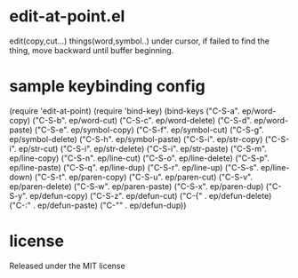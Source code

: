 # edit-at-point.el
edit(copy,cut...) things(word,symbol..) under cursor, if failed to find the thing, move backward until buffer beginning.

# sample keybinding config
(require 'edit-at-point)
(require 'bind-key)
(bind-keys
  ("C-S-a". ep/word-copy)
  ("C-S-b". ep/word-cut)
  ("C-S-c". ep/word-delete)
  ("C-S-d". ep/word-paste)
  ("C-S-e". ep/symbol-copy)
  ("C-S-f". ep/symbol-cut)
  ("C-S-g". ep/symbol-delete)
  ("C-S-h". ep/symbol-paste)
  ("C-S-i". ep/str-copy)
  ("C-S-i". ep/str-cut)
  ("C-S-i". ep/str-delete)
  ("C-S-i". ep/str-paste)
  ("C-S-m". ep/line-copy)
  ("C-S-n". ep/line-cut)
  ("C-S-o". ep/line-delete)
  ("C-S-p". ep/line-paste)
  ("C-S-q". ep/line-dup)
  ("C-S-r". ep/line-up)
  ("C-S-s". ep/line-down)
  ("C-S-t". ep/paren-copy)
  ("C-S-u". ep/paren-cut)
  ("C-S-v". ep/paren-delete)
  ("C-S-w". ep/paren-paste)
  ("C-S-x". ep/paren-dup)
  ("C-S-y". ep/defun-copy)
  ("C-S-z". ep/defun-cut)
  ("C-{"  . ep/defun-delete)
  ("C-:"  . ep/defun-paste)
  ("C-\"" . ep/defun-dup))

# license
Released under the MIT license
